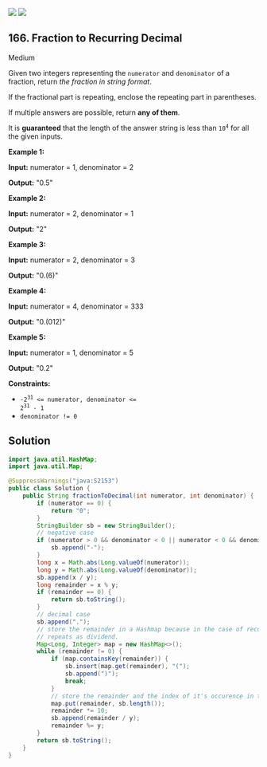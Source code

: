 [![](https://img.shields.io/github/stars/javadev/LeetCode-in-Java?label=Stars&style=flat-square)](https://github.com/javadev/LeetCode-in-Java)
[![](https://img.shields.io/github/forks/javadev/LeetCode-in-Java?label=Fork%20me%20on%20GitHub%20&style=flat-square)](https://github.com/javadev/LeetCode-in-Java/fork)

## 166\. Fraction to Recurring Decimal

Medium

Given two integers representing the `numerator` and `denominator` of a fraction, return _the fraction in string format_.

If the fractional part is repeating, enclose the repeating part in parentheses.

If multiple answers are possible, return **any of them**.

It is **guaranteed** that the length of the answer string is less than <code>10<sup>4</sup></code> for all the given inputs.

**Example 1:**

**Input:** numerator = 1, denominator = 2

**Output:** "0.5" 

**Example 2:**

**Input:** numerator = 2, denominator = 1

**Output:** "2" 

**Example 3:**

**Input:** numerator = 2, denominator = 3

**Output:** "0.(6)" 

**Example 4:**

**Input:** numerator = 4, denominator = 333

**Output:** "0.(012)" 

**Example 5:**

**Input:** numerator = 1, denominator = 5

**Output:** "0.2" 

**Constraints:**

*   <code>-2<sup>31</sup> <= numerator, denominator <= 2<sup>31</sup> - 1</code>
*   `denominator != 0`

## Solution

```java
import java.util.HashMap;
import java.util.Map;

@SuppressWarnings("java:S2153")
public class Solution {
    public String fractionToDecimal(int numerator, int denominator) {
        if (numerator == 0) {
            return "0";
        }
        StringBuilder sb = new StringBuilder();
        // negative case
        if (numerator > 0 && denominator < 0 || numerator < 0 && denominator > 0) {
            sb.append("-");
        }
        long x = Math.abs(Long.valueOf(numerator));
        long y = Math.abs(Long.valueOf(denominator));
        sb.append(x / y);
        long remainder = x % y;
        if (remainder == 0) {
            return sb.toString();
        }
        // decimal case
        sb.append(".");
        // store the remainder in a Hashmap because in the case of recurring decimal, the remainder
        // repeats as dividend.
        Map<Long, Integer> map = new HashMap<>();
        while (remainder != 0) {
            if (map.containsKey(remainder)) {
                sb.insert(map.get(remainder), "(");
                sb.append(")");
                break;
            }
            // store the remainder and the index of it's occurence in the String
            map.put(remainder, sb.length());
            remainder *= 10;
            sb.append(remainder / y);
            remainder %= y;
        }
        return sb.toString();
    }
}
```